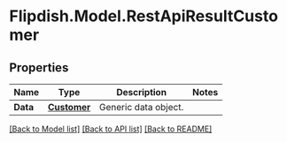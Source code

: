 # Flipdish.Model.RestApiResultCustomer
## Properties

Name | Type | Description | Notes
------------ | ------------- | ------------- | -------------
**Data** | [**Customer**](Customer.md) | Generic data object. | 

[[Back to Model list]](../README.md#documentation-for-models) [[Back to API list]](../README.md#documentation-for-api-endpoints) [[Back to README]](../README.md)

